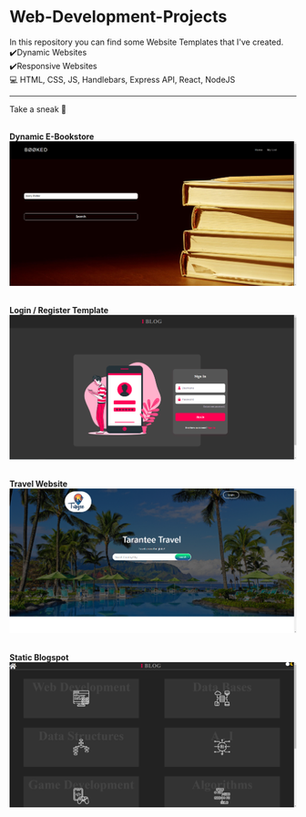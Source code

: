 # Web-Development-Projects
In this repository you can find some Website Templates that I've created. 
<br/>
✔️Dynamic Websites </br>
✔️Responsive Websites </br>
💻 HTML, CSS, JS, Handlebars, Express API, React, NodeJS <br/>
<hr>
Take a sneak 👀 <br/><br/>

<b> Dynamic E-Bookstore </b><br/>
![](Dynamic%20E-Bookstore/images/1.png)<br/><br/>

<b> Login / Register Template </b><br/>
![](LoginRegisterTemplate/previewImages/first.png)<br/><br/>

<b> Travel Website </b><br/>
![](Travel_Index_Template/images/1.png)<br/><br/>

<b> Static Blogspot </b><br/>
![](Static%20Blogspot/previewImages/1st.png)<br/><br/>
